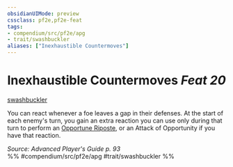 ```yaml
---
obsidianUIMode: preview
cssclass: pf2e,pf2e-feat
tags:
- compendium/src/pf2e/apg
- trait/swashbuckler
aliases: ["Inexhaustible Countermoves"]
---
```

# Inexhaustible Countermoves  *Feat 20*  
[swashbuckler](/rules/traits/swashbuckler-apg.md)  


You can react whenever a foe leaves a gap in their defenses. At the start of each enemy's turn, you gain an extra reaction you can use only during that turn to perform an [Opportune Riposte](/rules/actions/opportune-riposte-apg.md), or an Attack of Opportunity if you have that reaction.

*Source: Advanced Player's Guide p. 93*  
%% #compendium/src/pf2e/apg #trait/swashbuckler %%